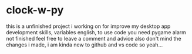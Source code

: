 # clock-w-py
this is a unfinished project i working on for improve my desktop app development skills,
variables english, to use code you need pygame
alarm not finished
feel free to leave a comment and advice 
also don't mind the changes i made, i am kinda new to github and vs code so yeah...

